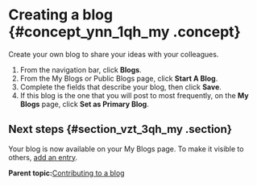 # Creating a blog {#concept_ynn_1qh_my .concept}

Create your own blog to share your ideas with your colleagues.

1.  From the navigation bar, click **Blogs**.
2.  From the My Blogs or Public Blogs page, click **Start A Blog**.
3.  Complete the fields that describe your blog, then click **Save**.
4.  If this blog is the one that you will post to most frequently, on the **My Blogs** page, click **Set as Primary Blog**.

## Next steps {#section_vzt_3qh_my .section}

Your blog is now available on your My Blogs page. To make it visible to others, [add an entry](t_blog_new_entries.md).

**Parent topic:**[Contributing to a blog](../blogs/c_welcome_blogs.md)

